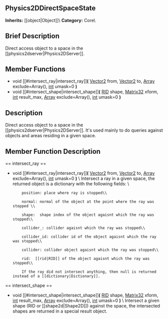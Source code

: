 ##  Physics2DDirectSpaceState  
**Inherits:** [[object|Object]]\\
**Category:** Core\\
##  Brief Description  
Direct access object to a space in the [[physics2dserver|Physics2DServer]].
##  Member Functions 
  * void [[#intersect_ray|intersect_ray]]**(** [Vector2](class_vector2) from, [Vector2](class_vector2) to, [Array](class_array) exclude=Array(), [int](class_int) umask=0 **)**
  * void [[#intersect_shape|intersect_shape]]**(** [RID](class_rid) shape, [Matrix32](class_matrix32) xform, [int](class_int) result_max, [Array](class_array) exclude=Array(), [int](class_int) umask=0 **)**
##  Description  
Direct access object to a space in the [[physics2dserver|Physics2DServer]]. It's used mainly to do queries against objects and areas residing in a given space.
##  Member Function Description  
==  intersect_ray  ==
  * void [[#intersect_ray|intersect_ray]]**(** [Vector2](class_vector2) from, [Vector2](class_vector2) to, [Array](class_array) exclude=Array(), [int](class_int) umask=0 **)**
\\
Intersect a ray in a given space, the returned object is a dictionary with the following fields: \\

			position: place where ray is stopped\\

			normal: normal of the object at the point where the ray was stopped \\

			shape:  shape index of the object agaisnt which the ray was stopped\\

			collider_: collider agaisnt which the ray was stopped\\

			collider_id: collider id of the object agaisnt which the ray was stopped\\

			collider: collider object agaisnt which the ray was stopped\\

			rid:  [[rid|RID]] of the object agaisnt which the ray was stopped\\

			If the ray did not intersect anything, then null is returned instead of a [[dictionary|Dictionary]].
==  intersect_shape  ==
  * void [[#intersect_shape|intersect_shape]]**(** [RID](class_rid) shape, [Matrix32](class_matrix32) xform, [int](class_int) result_max, [Array](class_array) exclude=Array(), [int](class_int) umask=0 **)**
\\
Intersect a given shape (RID or [[shape2d|Shape2D]]) against the space, the intersected shapes are returned in a special result object.
